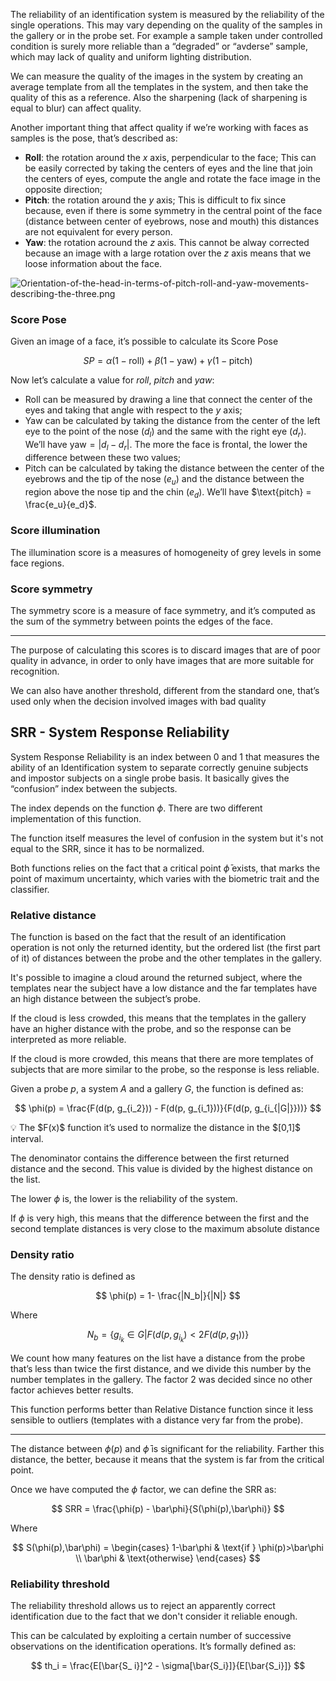 The reliability of an identification system is measured by the reliability of the single operations. This may vary depending on the quality of the samples in the gallery or in the probe set. For example a sample taken under controlled condition is surely more reliable than a “degraded” or “avderse” sample, which may lack of quality and uniform lighting distribution.

We can measure the quality of the images in the system by creating an average template from all the templates in the system, and then take the quality of this as a reference. Also the sharpening (lack of sharpening is equal to blur) can affect quality.

Another important thing that affect quality if we’re working with faces as samples is the pose, that’s described as:

- **Roll**: the rotation around the $x$ axis, perpendicular to the face;
This can be easily corrected by taking the centers of eyes and the line that join the centers of eyes, compute the angle and rotate the face image in the opposite direction;
- **Pitch**: the rotation around the $y$ axis;
This is difficult to fix since because, even if there is some symmetry in the central point of the face (distance between center of eyebrows, nose and mouth) this distances are not equivalent for every person.
- **Yaw**: the rotation acround the $z$ axis.
This cannot be alway corrected because an image with a large rotation over the $z$ axis means that we loose information about the face.

![Orientation-of-the-head-in-terms-of-pitch-roll-and-yaw-movements-describing-the-three.png](Orientation-of-the-head-in-terms-of-pitch-roll-and-yaw-movements-describing-the-three.png)

### Score Pose

Given an image of a face, it’s possible to calculate its Score Pose 

$$
SP = \alpha(1-\text{roll}) + \beta(1-\text{yaw}) + \gamma(1-\text{pitch})
$$

Now let’s calculate a value for *roll*, *pitch* and *yaw*:

- Roll can be measured by drawing a line that connect the center of the eyes and taking that angle with respect to the $y$ axis;
- Yaw can be calculated by taking the distance from the center of the left eye to the point of the nose ($d_l$) and the same with the right eye ($d_r$). We’ll have $\text{yaw} = |d_l-d_r|$. The more the face is frontal, the lower the difference between these two values;
- Pitch can be calculated by taking the distance between the center of the eyebrows and the tip of the nose ($e_u$) and the distance between the region above the nose tip and the chin ($e_d$). We’ll have $\text{pitch} = \frac{e_u}{e_d}$.

### Score illumination

The illumination score is a measures of homogeneity of grey levels in some face regions.

### Score symmetry

The symmetry score is a measure of face symmetry, and it’s computed as the sum of the symmetry between points the edges of the face.

---

The purpose of calculating this scores is to discard images that are of poor quality in advance, in order to only have images that are more suitable for recognition.

We can also have another threshold, different from the standard one, that’s used only when the decision involved images with bad quality

## SRR - System Response Reliability

System Response Reliability is an index between 0 and 1 that measures the ability of an Identification system to separate correctly genuine subjects and impostor subjects on a single probe basis. It basically gives the “confusion” index between the subjects.

The index depends on the function $\phi$. There are two different implementation of this function. 

The function itself measures the level of confusion in the system but it's not equal to the SRR, since it has to be normalized. 

Both functions relies on the fact that a critical point $\bar{\phi}$  exists, that marks the point of maximum uncertainty, which varies with the biometric trait and the classifier. 

### Relative distance

The function is based on the fact that the result of an identification operation is not only the returned identity, but the ordered list (the first part of it) of distances between the probe and the other templates in the gallery.

It's possible to imagine a cloud around the returned subject, where the templates near the subject have a low distance and the far templates have an high distance between the subject’s probe.

If the cloud is less crowded, this means that the templates in the gallery have an higher distance with the probe, and so the response can be interpreted as more reliable.

If the cloud is more crowded, this means that there are more templates of subjects that are more similar to the probe, so the response is less reliable.

Given a probe $p$, a system $A$ and a gallery $G$, the function is defined as: 

$$
\phi(p) = \frac{F(d(p, g_{i_2})) - F(d(p, g_{i_1}))}{F(d(p, g_{i_{|G|}}))}
$$

<aside>
💡 The $F(x)$ function it’s used to normalize the distance in the $[0,1]$ interval.

</aside>

The denominator contains the difference between the first returned distance and the second. This value is divided by the highest distance on the list.

The lower $\phi$ is, the lower is the reliability of the system.

If $\phi$ is very high, this means that the difference between the first and the second template distances is very close to the maximum absolute distance

### Density ratio

The density ratio is defined as

$$
\phi(p) = 1- \frac{|N_b|}{|N|}
$$

Where

$$
N_b = \{ g_{i_k} \in G | F(d(p, g_{i_k}) < 2 F(d(p, g_1))\}
$$

We count how many features on the list have a distance from the probe that’s less than twice the first distance, and we divide this number by the number templates in the gallery. The factor $2$ was decided since no other factor achieves better results.

This function performs better than Relative Distance function since it less sensible to outliers (templates with a distance very far from the probe). 

---

The distance between $\phi(p)$ and $\bar\phi$ is significant for the reliability. Farther this distance, the better, because it means that the system is far from the critical point.

Once we have computed the $\phi$ factor, we can define the SRR as:

$$
SRR = \frac{\phi(p) - \bar\phi}{S(\phi(p),\bar\phi)}
$$

Where

$$
S(\phi(p),\bar\phi) = 
\begin{cases}
1-\bar\phi & \text{if } \phi(p)>\bar\phi \\
\bar\phi & \text{otherwise}
\end{cases}
$$

### Reliability threshold

The reliability threshold allows us to reject an apparently correct identification due to the fact that we don't consider it reliable enough.

This can be calculated by exploiting a certain number of successive observations on the identification operations. It’s formally defined as:

$$
th_i = \frac{E[\bar{S_ i}]^2 - \sigma[\bar{S_i}]}{E[\bar{S_i}]}
$$
